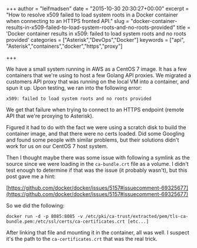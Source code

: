 +++
author = "leifmadsen"
date = "2015-10-30 20:30:27+00:00"
excerpt = "How to resolve x509 failed to load system roots in a Docker container when connecting to an HTTPS fronted API."
slug = "docker-container-results-in-x509-failed-to-load-system-roots-and-no-roots-provided"
title = 'Docker container results in x509: failed to load system roots and no roots provided'
categories = ["Asterisk","DevOps","Docker"]
keywords = ["api", "Asterisk","containers","docker","https","proxy"]

+++

We have a small system running in AWS as a CentOS 7 image. It has a few containers that we're using to host a few Golang API proxies. We migrated a customers API proxy that was running on the local VM into a container, and spun it up. Upon testing, we ran into the following error:

```
x509: failed to load system roots and no roots provided
```

We get that failure when trying to connect to an HTTPS endpoint (remote API that we're proxying to Asterisk).

Figured it had to do with the fact we were using a scratch disk to build the container image, and that there were no certs loaded. Did some Googling and found some people with similar problems, but their solutions didn't work for us on our CentOS 7 host system.

Then I thought maybe there was some issue with following a symlink as the source since we were loading in the `ca-bundle.crt` file as a volume. I didn't test enough to determine if that was the issue (it probably wasn't), but this post gave me a hint:

[https://github.com/docker/docker/issues/5157#issuecomment-69325677](https://github.com/docker/docker/issues/5157#issuecomment-69325677)

So we did the following:

```
docker run -d -p 8085:8085 -v /etc/pki/ca-trust/extracted/pem/tls-ca-bundle.pem:/etc/ssl/certs/ca-certificates.crt [etc...]
```

After linking that file and mounting it in the container, all was well. I suspect it's the path to the `ca-certificates.crt` that was the real trick.
